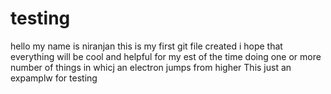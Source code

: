 # testing
hello my name is niranjan 
this is my first git file created 
i hope that everything will be cool and helpful for my est of the time
doing one or more number of things in whicj an electron jumps from higher
This just an expamplw for testing
